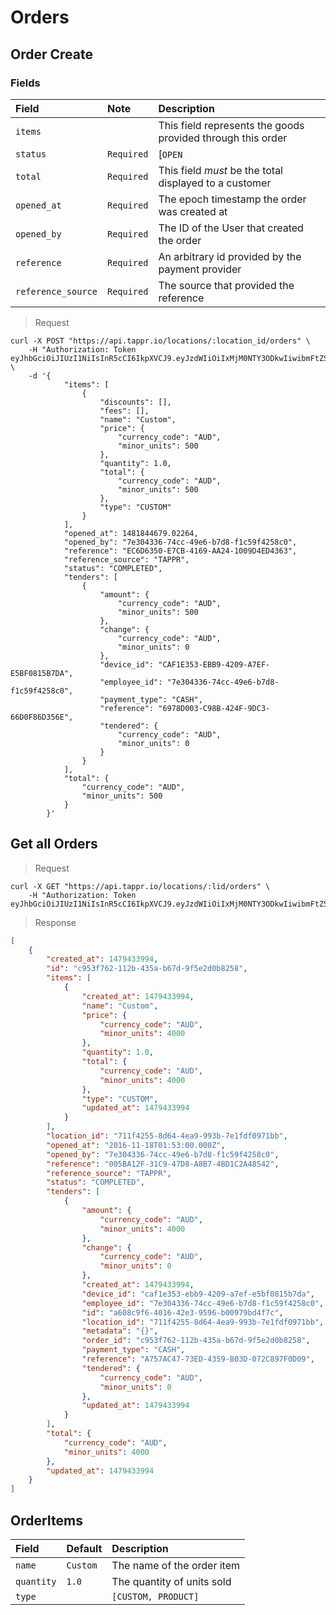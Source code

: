 
# Orders

## Order Create

### Fields

| Field              | Note       | Description                                                 |
|:-------------------|:-----------|:------------------------------------------------------------|
| `items`            |            | This field represents the goods provided through this order |
| `status`           | `Required` | [`OPEN` | `COMPLETED` | `VOIDED`]                           |
| `total`            | `Required` | This field *must* be the total displayed to a customer      |
| `opened_at`        | `Required` | The epoch timestamp the order was created at                |
| `opened_by`        | `Required` | The ID of the User that created the order                   |
| `reference`        | `Required` | An arbitrary id provided by the payment provider            |
| `reference_source` | `Required` | The source that provided the reference                      |

> Request

```shell
curl -X POST "https://api.tappr.io/locations/:location_id/orders" \
    -H "Authorization: Token eyJhbGciOiJIUzI1NiIsInR5cCI6IkpXVCJ9.eyJzdWIiOiIxMjM0NTY3ODkwIiwibmFtZSI6IkpvaG4gRG9lIiwiYWRtaW4iOnRydWV9.TJVA95OrM7E2cBab30RMHrHDcEfxjoYZgeFONFh7HgQ" \
    -d '{
            "items": [
                {
                    "discounts": [],
                    "fees": [],
                    "name": "Custom",
                    "price": {
                        "currency_code": "AUD",
                        "minor_units": 500
                    },
                    "quantity": 1.0,
                    "total": {
                        "currency_code": "AUD",
                        "minor_units": 500
                    },
                    "type": "CUSTOM"
                }
            ],
            "opened_at": 1481844679.02264,
            "opened_by": "7e304336-74cc-49e6-b7d8-f1c59f4258c0",
            "reference": "EC6D6350-E7CB-4169-AA24-1009D4ED4363",
            "reference_source": "TAPPR",
            "status": "COMPLETED",
            "tenders": [
                {
                    "amount": {
                        "currency_code": "AUD",
                        "minor_units": 500
                    },
                    "change": {
                        "currency_code": "AUD",
                        "minor_units": 0
                    },
                    "device_id": "CAF1E353-EBB9-4209-A7EF-E5BF0815B7DA",
                    "employee_id": "7e304336-74cc-49e6-b7d8-f1c59f4258c0",
                    "payment_type": "CASH",
                    "reference": "6978D003-C98B-424F-9DC3-66D0F86D356E",
                    "tendered": {
                        "currency_code": "AUD",
                        "minor_units": 0
                    }
                }
            ],
            "total": {
                "currency_code": "AUD",
                "minor_units": 500
            }
        }'
```

## Get all Orders

> Request

```shell
curl -X GET "https://api.tappr.io/locations/:lid/orders" \
    -H "Authorization: Token eyJhbGciOiJIUzI1NiIsInR5cCI6IkpXVCJ9.eyJzdWIiOiIxMjM0NTY3ODkwIiwibmFtZSI6IkpvaG4gRG9lIiwiYWRtaW4iOnRydWV9.TJVA95OrM7E2cBab30RMHrHDcEfxjoYZgeFONFh7HgQ"
```

> Response

```json
[
    {
        "created_at": 1479433994,
        "id": "c953f762-112b-435a-b67d-9f5e2d0b8258",
        "items": [
            {
                "created_at": 1479433994,
                "name": "Custom",
                "price": {
                    "currency_code": "AUD",
                    "minor_units": 4000
                },
                "quantity": 1.0,
                "total": {
                    "currency_code": "AUD",
                    "minor_units": 4000
                },
                "type": "CUSTOM",
                "updated_at": 1479433994
            }
        ],
        "location_id": "711f4255-8d64-4ea9-993b-7e1fdf0971bb",
        "opened_at": "2016-11-18T01:53:00.000Z",
        "opened_by": "7e304336-74cc-49e6-b7d8-f1c59f4258c0",
        "reference": "005BA12F-31C9-47D8-A8B7-4BD1C2A48542",
        "reference_source": "TAPPR",
        "status": "COMPLETED",
        "tenders": [
            {
                "amount": {
                    "currency_code": "AUD",
                    "minor_units": 4000
                },
                "change": {
                    "currency_code": "AUD",
                    "minor_units": 0
                },
                "created_at": 1479433994,
                "device_id": "caf1e353-ebb9-4209-a7ef-e5bf0815b7da",
                "employee_id": "7e304336-74cc-49e6-b7d8-f1c59f4258c0",
                "id": "a608c9f6-4016-42e3-9596-b00979bd4f7c",
                "location_id": "711f4255-8d64-4ea9-993b-7e1fdf0971bb",
                "metadata": "{}",
                "order_id": "c953f762-112b-435a-b67d-9f5e2d0b8258",
                "payment_type": "CASH",
                "reference": "A757AC47-73ED-4359-B03D-072C897F0D09",
                "tendered": {
                    "currency_code": "AUD",
                    "minor_units": 0
                },
                "updated_at": 1479433994
            }
        ],
        "total": {
            "currency_code": "AUD",
            "minor_units": 4000
        },
        "updated_at": 1479433994
    }
]
```

## OrderItems

| Field      | Default  | Description                |
|:-----------|:---------|:---------------------------|
| `name`     | `Custom` | The name of the order item |
| `quantity` | `1.0`    | The quantity of units sold |
| `type`     |          | `[CUSTOM, PRODUCT]`        |
